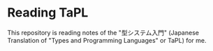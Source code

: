 # Reading TaPL

This repository is reading notes of the "型システム入門" (Japanese Translation of "Types and Programming Languages" or TaPL) for me.
